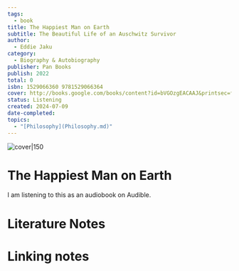 ```yaml
---  
tags:  
  - book  
title: The Happiest Man on Earth  
subtitle: The Beautiful Life of an Auschwitz Survivor  
author:  
  - Eddie Jaku  
category:  
  - Biography & Autobiography  
publisher: Pan Books  
publish: 2022  
total: 0  
isbn: 1529066360 9781529066364  
cover: http://books.google.com/books/content?id=bVGOzgEACAAJ&printsec=frontcover&img=1&zoom=1&source=gbs_api  
status: Listening  
created: 2024-07-09  
date-completed:   
topics:  
  - "[Philosophy](Philosophy.md)"  
---  
```

  
![cover|150](http://books.google.com/books/content?id=bVGOzgEACAAJ&printsec=frontcover&img=1&zoom=1&source=gbs_api)  
# The Happiest Man on Earth  
I am listening to this as an audiobook on Audible.   
  
# Literature Notes  
  
# Linking notes  
  

